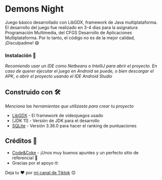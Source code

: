# Demons Night

Juego básico desarrollado con LibGDX, framework de Java multiplataforma.
El desarrollo del juego fue realizado en 3-4 días para la asignatura Programación Multimedia, del CFGS Desarrollo de Aplicaciones Multiplataforma.
Por lo tanto, el código no es de la mejor calidad, ¡Disculpadme! 😅

### Instalación 🔧

_Recomiendo usar un IDE como Netbeans o IntelliJ para abrir el proyecto. 
En caso de querer ejecutar el juego en Android se puede, o bien descargar el APK, o abrir el proyecto usando el IDE Android Studio_

## Construido con 🛠️

_Menciona las herramientas que utilizaste para crear tu proyecto_

* [LibGDX](https://libgdx.com/) - El framework de videojuegos usado
* [JDK 11] - Versión de JDK para el desarrollo
* [SQLite](https://www.sqlite.org/index.html) - Versión 3.36.0 para hacer el ranking de puntuaciones

## Créditos 🎁

* [Code&Coke](https://multimedia.codeandcoke.com/apuntes:libgdx/) - ¡Unos muy buenos apuntes y un perfecto sitio de referencia! 📢
* Gracias por el apoyo 🤓

Deja tu ❤️ por [mi canal de Tiktok](https://vm.tiktok.com/ZMLa6u1S9) 😊

